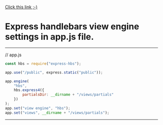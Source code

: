 [Click this link ;-) ](https://github.com/doctor-uz/hbs/blob/master/user.hbs)

# Express handlebars view engine settings in app.js file.

---

// app.js

```javascript
const hbs = require("express-hbs");
```

```javascript
app.use("/public", express.static("public"));
```

```javascript
app.engine(
    "hbs",
    hbs.express4({
        partialsDir: __dirname + "/views/partials"
    })
);
app.set("view engine", "hbs");
app.set("views", __dirname + "/views/partials");
```

---
